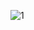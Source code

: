 ![1](https://github.com/cyber-robot1/Mastering-4-critical-SKILLS-using-CPP-17-course/assets/76911827/f5ac613d-5a4c-4f9f-a69f-751588e0a770)
